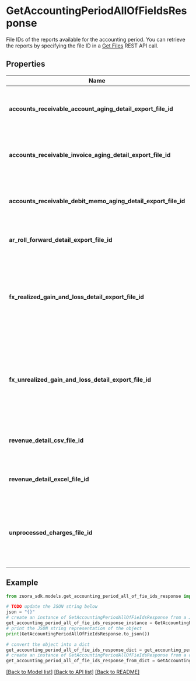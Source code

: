 # GetAccountingPeriodAllOfFieIdsResponse

File IDs of the reports available for the accounting period. You can retrieve the reports by specifying the file ID in a [Get Files](https://www.zuora.com/developer/api-references/api/operation/Get_Files) REST API call. 

## Properties

Name | Type | Description | Notes
------------ | ------------- | ------------- | -------------
**accounts_receivable_account_aging_detail_export_file_id** | **str** | File ID of the Accounts Receivable Aging Account Detail report.  | [optional] 
**accounts_receivable_invoice_aging_detail_export_file_id** | **str** | File ID of the Accounts Receivable Aging Invoice Detail report.  | [optional] 
**accounts_receivable_debit_memo_aging_detail_export_file_id** | **str** | File ID of the Accounts Receivable Aging Debit Memo Detail report.  | [optional] 
**ar_roll_forward_detail_export_file_id** | **str** | File ID of the Accounts Receivable Detail report.  | [optional] 
**fx_realized_gain_and_loss_detail_export_file_id** | **str** | File ID of the Realized Gain and Loss Detail report.  Returned only if you have Foreign Currency Conversion enabled.  | [optional] 
**fx_unrealized_gain_and_loss_detail_export_file_id** | **str** | File ID of the Unrealized Gain and Loss Detail report.  Returned only if you have Foreign Currency Conversion enabled  | [optional] 
**revenue_detail_csv_file_id** | **str** | File ID of the Revenue Detail report in CSV format.  | [optional] 
**revenue_detail_excel_file_id** | **str** | File ID of the Revenue Detail report in XLSX format.  | [optional] 
**unprocessed_charges_file_id** | **str** | File ID of a report containing all unprocessed charges for the accounting period.  | [optional] 

## Example

```python
from zuora_sdk.models.get_accounting_period_all_of_fie_ids_response import GetAccountingPeriodAllOfFieIdsResponse

# TODO update the JSON string below
json = "{}"
# create an instance of GetAccountingPeriodAllOfFieIdsResponse from a JSON string
get_accounting_period_all_of_fie_ids_response_instance = GetAccountingPeriodAllOfFieIdsResponse.from_json(json)
# print the JSON string representation of the object
print(GetAccountingPeriodAllOfFieIdsResponse.to_json())

# convert the object into a dict
get_accounting_period_all_of_fie_ids_response_dict = get_accounting_period_all_of_fie_ids_response_instance.to_dict()
# create an instance of GetAccountingPeriodAllOfFieIdsResponse from a dict
get_accounting_period_all_of_fie_ids_response_from_dict = GetAccountingPeriodAllOfFieIdsResponse.from_dict(get_accounting_period_all_of_fie_ids_response_dict)
```
[[Back to Model list]](../README.md#documentation-for-models) [[Back to API list]](../README.md#documentation-for-api-endpoints) [[Back to README]](../README.md)


